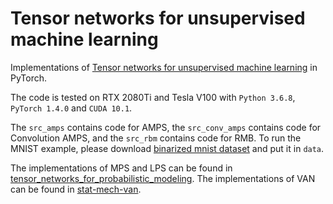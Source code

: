 # Tensor networks for unsupervised machine learning

Implementations of [Tensor networks for unsupervised machine learning]() in PyTorch.

The code is tested on RTX 2080Ti and Tesla V100 with `Python 3.6.8`, `PyTorch 1.4.0` and `CUDA 10.1`.

The `src_amps` contains code for AMPS, the `src_conv_amps` contains code for Convolution AMPS, and the `src_rbm` contains code for RMB. To run the MNIST example, please download [binarized mnist dataset](https://github.com/mgermain/MADE/releases/download/ICML2015/binarized_mnist.npz) and put it in `data`. 

The implementations of MPS and LPS can be found in [tensor_networks_for_probabilistic_modeling](https://github.com/glivan/tensor_networks_for_probabilistic_modeling). The implementations of VAN can be found in [stat-mech-van](https://github.com/wdphy16/stat-mech-van).